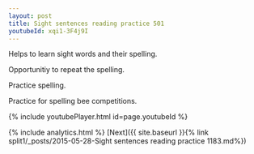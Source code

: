 ```yaml
---
layout: post
title: Sight sentences reading practice 501
youtubeId: xqi1-3F4j9I
---
```

 
 
Helps to learn sight words and their spelling.

Opportunitiy to repeat the spelling. 

Practice spelling. 
 
Practice for spelling bee competitions. 
 
{% include youtubePlayer.html id=page.youtubeId %}
 
 
{% include analytics.html %} 
[Next]({{ site.baseurl }}{% link  split1/_posts/2015-05-28-Sight sentences reading practice 1183.md%})
 
